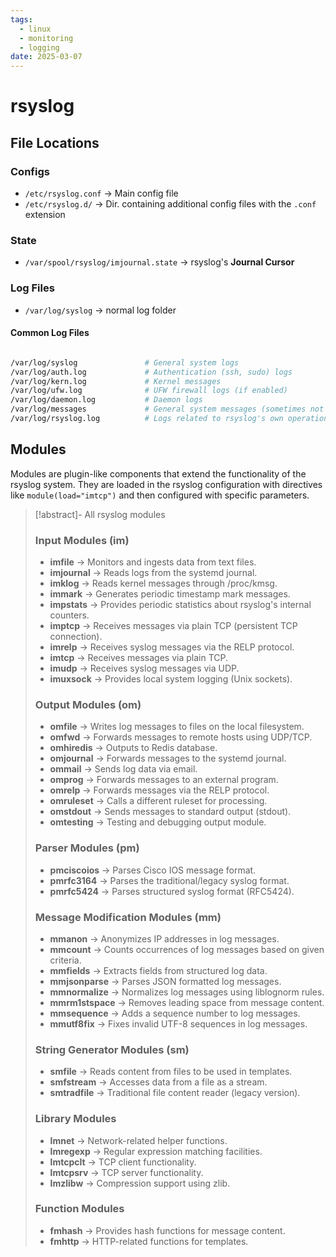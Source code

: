 ```yaml
---
tags:
  - linux
  - monitoring
  - logging
date: 2025-03-07
---
```

# rsyslog

## File Locations

### Configs

- `/etc/rsyslog.conf` → Main config file
- `/etc/rsyslog.d/` → Dir. containing additional config files with the `.conf` extension

### State

- `/var/spool/rsyslog/imjournal.state` → rsyslog's **Journal Cursor**

### Log Files

- `/var/log/syslog` → normal log folder

#### Common Log Files

```bash

/var/log/syslog               # General system logs
/var/log/auth.log             # Authentication (ssh, sudo) logs
/var/log/kern.log             # Kernel messages
/var/log/ufw.log              # UFW firewall logs (if enabled)
/var/log/daemon.log           # Daemon logs
/var/log/messages             # General system messages (sometimes not present on Ubuntu)
/var/log/rsyslog.log          # Logs related to rsyslog's own operation

```

## Modules
Modules are plugin-like components that extend the functionality of the rsyslog system. They are loaded in the rsyslog configuration with directives like `module(load="imtcp")` and then configured with specific parameters.


> [!abstract]- All rsyslog modules
> ### Input Modules (im)
> 
> - **imfile** → Monitors and ingests data from text files.
> - **imjournal** → Reads logs from the systemd journal.
> - **imklog** → Reads kernel messages through /proc/kmsg.
> - **immark** → Generates periodic timestamp mark messages.
> - **impstats** → Provides periodic statistics about rsyslog's internal counters.
> - **imptcp** → Receives messages via plain TCP (persistent TCP connection).
> - **imrelp** → Receives syslog messages via the RELP protocol.
> - **imtcp** → Receives messages via plain TCP.
> - **imudp** → Receives syslog messages via UDP.
> - **imuxsock** → Provides local system logging (Unix sockets).
> 
> ### Output Modules (om)
> 
> - **omfile** → Writes log messages to files on the local filesystem.
> - **omfwd** → Forwards messages to remote hosts using UDP/TCP.
> - **omhiredis** → Outputs to Redis database.
> - **omjournal** → Forwards messages to the systemd journal.
> - **ommail** → Sends log data via email.
> - **omprog** → Forwards messages to an external program.
> - **omrelp** → Forwards messages via the RELP protocol.
> - **omruleset** → Calls a different ruleset for processing.
> - **omstdout** → Sends messages to standard output (stdout).
> - **omtesting** → Testing and debugging output module.
> 
> ### Parser Modules (pm)
> 
> - **pmciscoios** → Parses Cisco IOS message format.
> - **pmrfc3164** → Parses the traditional/legacy syslog format.
> - **pmrfc5424** → Parses structured syslog format (RFC5424).
> 
> ### Message Modification Modules (mm)
> 
> - **mmanon** → Anonymizes IP addresses in log messages.
> - **mmcount** → Counts occurrences of log messages based on given criteria.
> - **mmfields** → Extracts fields from structured log data.
> - **mmjsonparse** → Parses JSON formatted log messages.
> - **mmnormalize** → Normalizes log messages using liblognorm rules.
> - **mmrm1stspace** → Removes leading space from message content.
> - **mmsequence** → Adds a sequence number to log messages.
> - **mmutf8fix** → Fixes invalid UTF-8 sequences in log messages.
> 
> ### String Generator Modules (sm)
> 
> - **smfile** → Reads content from files to be used in templates.
> - **smfstream** → Accesses data from a file as a stream.
> - **smtradfile** → Traditional file content reader (legacy version).
> 
> ### Library Modules
> 
> - **lmnet** → Network-related helper functions.
> - **lmregexp** → Regular expression matching facilities.
> - **lmtcpclt** → TCP client functionality.
> - **lmtcpsrv** → TCP server functionality.
> - **lmzlibw** → Compression support using zlib.
> 
> ### Function Modules
> 
> - **fmhash** → Provides hash functions for message content.
> - **fmhttp** → HTTP-related functions for templates.

